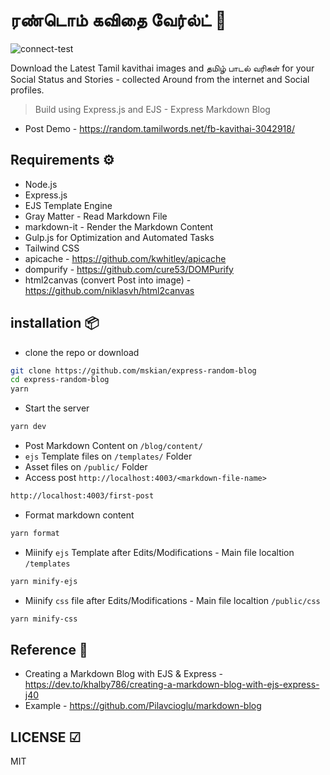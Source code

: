 # ரண்டொம் கவிதை வேர்ல்ட் 🦄

![connect-test](https://github.com/mskian/express-random-blog/workflows/connect-test/badge.svg)  

Download the Latest Tamil kavithai images and தமிழ் பாடல் வரிகள் for your Social Status and Stories - collected Around from the internet and Social profiles.

> Build using Express.js and EJS - Express Markdown Blog

- Post Demo - <https://random.tamilwords.net/fb-kavithai-3042918/>

## Requirements ⚙

- Node.js
- Express.js
- EJS Template Engine
- Gray Matter - Read Markdown File
- markdown-it - Render the Markdown Content
- Gulp.js for Optimization and Automated Tasks
- Tailwind CSS
- apicache - <https://github.com/kwhitley/apicache>
- dompurify - <https://github.com/cure53/DOMPurify>
- html2canvas (convert Post into image) - <https://github.com/niklasvh/html2canvas>

## installation 📦

- clone the repo or download

```sh
git clone https://github.com/mskian/express-random-blog
cd express-random-blog
yarn
```

- Start the server

```sh
yarn dev
```

- Post Markdown Content on `/blog/content/`
- `ejs` Template files on `/templates/` Folder
- Asset files on `/public/` Folder
- Access post `http://localhost:4003/<markdown-file-name>`

```sh
http://localhost:4003/first-post
```

- Format markdown content

```sh
yarn format
```

- Miinify `ejs` Template after Edits/Modifications - Main file localtion `/templates`

```sh
yarn minify-ejs
```

- Miinify `css` file after Edits/Modifications - Main file localtion `/public/css`

```sh
yarn minify-css
```

## Reference 📑

- Creating a Markdown Blog with EJS & Express - <https://dev.to/khalby786/creating-a-markdown-blog-with-ejs-express-j40>
- Example - <https://github.com/Pilavcioglu/markdown-blog>

## LICENSE ☑

MIT
